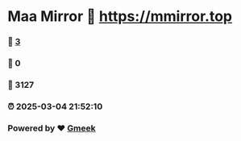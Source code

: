 # Maa Mirror :link: https://mmirror.top 
### :page_facing_up: [3](https://mmirror.top/tag.html) 
### :speech_balloon: 0 
### :hibiscus: 3127 
### :alarm_clock: 2025-03-04 21:52:10 
### Powered by :heart: [Gmeek](https://github.com/Meekdai/Gmeek)

